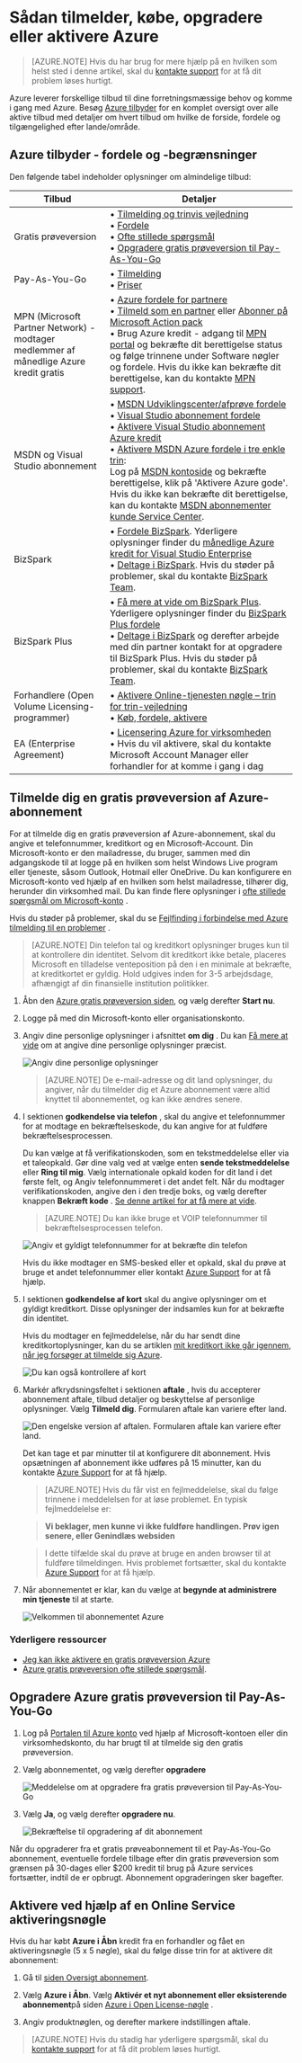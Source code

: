 <properties
    pageTitle="Sådan tilmelder dig, købe, opgradere eller aktivere en Azure abonnement | Microsoft Azure"
    description="Beskriver, hvordan du køber eller Tilmeld dig et Azure-abonnement"
    services=""
    documentationCenter=""
    authors="genlin"
    manager="mbaldwin"
    editor=""
    tags="billing,top-support-issue"
    />

<tags
    ms.service="billing"
    ms.workload="na"
    ms.tgt_pltfrm="na"
    ms.devlang="na"
    ms.topic="article"
    ms.date="09/23/2016"
    ms.author="genli"/>

# <a name="how-to-sign-up-purchase-upgrade-or-activate-azure"></a>Sådan tilmelder, købe, opgradere eller aktivere Azure

> [AZURE.NOTE] Hvis du har brug for mere hjælp på en hvilken som helst sted i denne artikel, skal du [kontakte support](https://portal.azure.com/?#blade/Microsoft_Azure_Support/HelpAndSupportBlade) for at få dit problem løses hurtigt.

Azure leverer forskellige tilbud til dine forretningsmæssige behov og komme i gang med Azure. Besøg [Azure tilbyder](https://azure.microsoft.com/support/legal/offer-details/) for en komplet oversigt over alle aktive tilbud med detaljer om hvert tilbud om hvilke de forside, fordele og tilgængelighed efter lande/område.

## <a name="azure-offers---benefits-and-limits"></a>Azure tilbyder - fordele og -begrænsninger

Den følgende tabel indeholder oplysninger om almindelige tilbud:

| Tilbud                                                                              | Detaljer |
|--------------------------------------------------------------------------------------|---------|
| Gratis prøveversion                                                                           |• [Tilmelding og trinvis vejledning](billing-buy-sign-up-azure-subscription.md#SignupFreeTrial)<br>• [Fordele](https://azure.microsoft.com/pricing/free-trial/)</br>• [Ofte stillede spørgsmål](https://azure.microsoft.com/pricing/free-trial-faq/)</br>• [Opgradere gratis prøveversion til Pay-As-You-Go](billing-buy-sign-up-azure-subscription.md#UpgradeFreeToPYG)     |
| Pay-As-You-Go                                                                        | • [Tilmelding](https://azure.microsoft.com/pricing/purchase-options/)</br>• [Priser](https://azure.microsoft.com/pricing/)   |
| MPN (Microsoft Partner Network) - modtager medlemmer af månedlige Azure kredit gratis | • [Azure fordele for partnere](https://azure.microsoft.com/offers/ms-azr-0025p/)</br>• [Tilmeld som en partner](http://go.microsoft.com/fwlink/?linkid=309258&clcid=0x409) eller [Abonner på Microsoft Action pack](http://go.microsoft.com/fwlink/?linkid=525768&clcid=0x409)</br>• Brug Azure kredit - adgang til [MPN portal](https://partner.microsoft.com) og bekræfte dit berettigelse status og følge trinnene under Software nøgler og fordele. Hvis du ikke kan bekræfte dit berettigelse, kan du kontakte [MPN support](https://partner.microsoft.com/Support/).   |
| MSDN og Visual Studio abonnement                                                      |• [MSDN Udviklingscenter/afprøve fordele](https://azure.microsoft.com/offers/ms-azr-0023p/)</br>• [Visual Studio abonnement fordele](https://azure.microsoft.com/pricing/member-offers/msdn-benefits-details/)</br>• [Aktivere Visual Studio abonnement Azure kredit](https://azure.microsoft.com/pricing/member-offers/msdn-benefits-details/)</br>• [Aktivere MSDN Azure fordele i tre enkle trin](https://www.youtube.com/watch?v=SN2CA71uOEI&feature=youtu.be):<br> Log på [MSDN kontoside](https://msdn.microsoft.com/subscriptions/manage/default.aspx) og bekræfte berettigelse, klik på 'Aktivere Azure gode'. Hvis du ikke kan bekræfte dit berettigelse, kan du kontakte [MSDN abonnementer kunde Service Center](https://msdn.microsoft.com/subscriptions/contactus.aspx).|
| BizSpark                                                                             | • [Fordele BizSpark](https://www.microsoft.com/bizspark/default.aspx#start-two). Yderligere oplysninger finder du [månedlige Azure kredit for Visual Studio Enterprise](https://azure.microsoft.com/offers/ms-azr-0064p/)<br>• [Deltage i BizSpark](https://www.microsoft.com/bizspark/signup/default.aspx). Hvis du støder på problemer, skal du kontakte [BizSpark Team](mailto:bizspark@microsoft.com?subject=BizSpark%20Support&body=Thank%20you%20for%20contacting%20BizSpark.%20Please%20provide%20as%20much%20of%20the%20following%20information%20as%20possible,%20as%20it%20will%20help%20expedite%20our%20response%20to%20you.%0aContact%20name:%0aStartup%20name:%0aMicrosoft%20Account/Live%20ID:%0aSpecific%20description%20of%20issue%20experienced%20or%20question:%0a%0aThank%20you,%0a%0aThe%20BizSpark%20Team).      |
| BizSpark Plus                                                                        |• [Få mere at vide om BizSpark Plus](https://www.microsoft.com/bizspark/plus/default.aspx). Yderligere oplysninger finder du [BizSpark Plus fordele](https://azure.microsoft.com/offers/ms-azr-0149p/)</br>• [Deltage i BizSpark](https://www.microsoft.com/bizspark/signup/default.aspx) og derefter arbejde med din partner kontakt for at opgradere til BizSpark Plus. Hvis du støder på problemer, skal du kontakte [BizSpark Team](mailto:bizspark@microsoft.com?subject=BizSpark%20Support&body=Thank%20you%20for%20contacting%20BizSpark.%20Please%20provide%20as%20much%20of%20the%20following%20information%20as%20possible,%20as%20it%20will%20help%20expedite%20our%20response%20to%20you.%0aContact%20name:%0aStartup%20name:%0aMicrosoft%20Account/Live%20ID:%0aSpecific%20description%20of%20issue%20experienced%20or%20question:%0a%0aThank%20you,%0a%0aThe%20BizSpark%20Team).     |
| Forhandlere (Open Volume Licensing-programmer)                                             |• [Aktivere Online-tjenesten nøgle – trin for trin-vejledning](billing-buy-sign-up-azure-subscription.md#activateKey)</br>• [Køb, fordele, aktivere](https://azure.microsoft.com/offers/ms-azr-0111p/)</br>       |
| EA (Enterprise Agreement)                                                            |• [Licensering Azure for virksomheden](https://azure.microsoft.com/pricing/enterprise-agreement/)</br>• Hvis du vil aktivere, skal du kontakte Microsoft Account Manager eller forhandler for at komme i gang i dag     |

<a name="SignupFreeTrial"></a>
## <a name="sign-up-for-an-azure-free-trial-subscription"></a>Tilmelde dig en gratis prøveversion af Azure-abonnement

For at tilmelde dig en gratis prøveversion af Azure-abonnement, skal du angive et telefonnummer, kreditkort og en Microsoft-Account. Din Microsoft-konto er den mailadresse, du bruger, sammen med din adgangskode til at logge på en hvilken som helst Windows Live program eller tjeneste, såsom Outlook, Hotmail eller OneDrive. Du kan konfigurere en Microsoft-konto ved hjælp af en hvilken som helst mailadresse, tilhører dig, herunder din virksomhed mail. Du kan finde flere oplysninger i [ofte stillede spørgsmål om Microsoft-konto](https://www.microsoft.com/account/faq.aspx) .

Hvis du støder på problemer, skal du se [Fejlfinding i forbindelse med Azure tilmelding til en problemer](billing-troubleshoot-azure-sign-up-issues.md) .

>[AZURE.NOTE] Din telefon tal og kreditkort oplysninger bruges kun til at kontrollere din identitet. Selvom dit kreditkort ikke betale, placeres Microsoft en tilladelse venteposition på den i en minimale at bekræfte, at kreditkortet er gyldig. Hold udgives inden for 3-5 arbejdsdage, afhængigt af din finansielle institution politikker.

1. Åbn den [Azure gratis prøveversion siden](https://azure.microsoft.com/pricing/free-trial/), og vælg derefter **Start nu**.

2. Logge på med din Microsoft-konto eller organisationskonto.

3. Angiv dine personlige oplysninger i afsnittet **om dig** . Du kan [Få mere at vide](billing-troubleshoot-azure-sign-up-issues.md#i-am-getting-an-error-when-entering-my-information-to-sign-up) om at angive dine personlige oplysninger præcist.

    ![Angiv dine personlige oplysninger](./media/billing-buy-sign-up-azure-subscription/AboutYou.png)

    >[AZURE.NOTE] De e-mail-adresse og dit land oplysninger, du angiver, når du tilmelder dig et Azure abonnement være altid knyttet til abonnementet, og kan ikke ændres senere.

4. I sektionen **godkendelse via telefon** , skal du angive et telefonnummer for at modtage en bekræftelseskode, du kan angive for at fuldføre bekræftelsesprocessen.

    Du kan vælge at få verifikationskoden, som en tekstmeddelelse eller via et taleopkald. Gør dine valg ved at vælge enten **sende tekstmeddelelse** eller **Ring til mig**. Vælg internationale opkald koden for dit land i det første felt, og Angiv telefonnummeret i det andet felt. Når du modtager verifikationskoden, angive den i den tredje boks, og vælg derefter knappen **Bekræft kode** . [Se denne artikel for at få mere at vide](billing-troubleshoot-azure-sign-up-issues.md#i-am-not-getting-text-messages-or-calls-during-account-verification-when-i-try-to-sign-up).

    >[AZURE.NOTE] Du kan ikke bruge et VOIP telefonnummer til bekræftelsesprocessen telefon.

    ![Angiv et gyldigt telefonnummer for at bekræfte din telefon](./media/billing-buy-sign-up-azure-subscription/PhoneVerify.png)

    Hvis du ikke modtager en SMS-besked eller et opkald, skal du prøve at bruge et andet telefonnummer eller kontakt [Azure Support](https://portal.azure.com/#blade/Microsoft_Azure_Support/HelpAndSupportBlade) for at få hjælp.

5. I sektionen **godkendelse af kort** skal du angive oplysninger om et gyldigt kreditkort. Disse oplysninger der indsamles kun for at bekræfte din identitet.

    Hvis du modtager en fejlmeddelelse, når du har sendt dine kreditkortoplysninger, kan du se artiklen [mit kreditkort ikke går igennem, når jeg forsøger at tilmelde sig Azure](billing-credit-card-fails-during-azure-sign-up.md).

    ![Du kan også kontrollere af kort](./media/billing-buy-sign-up-azure-subscription/VardVerify.png)

6. Markér afkrydsningsfeltet i sektionen **aftale** , hvis du accepterer abonnement aftale, tilbud detaljer og beskyttelse af personlige oplysninger. Vælg **Tilmeld dig**. Formularen aftale kan variere efter land.

    ![Den engelske version af aftalen. Formularen aftale kan variere efter land.](./media/billing-buy-sign-up-azure-subscription/Signup.png)

    Det kan tage et par minutter til at konfigurere dit abonnement. Hvis opsætningen af abonnement ikke udføres på 15 minutter, kan du kontakte [Azure Support](https://portal.azure.com/#blade/Microsoft_Azure_Support/HelpAndSupportBlade) for at få hjælp.

    > [AZURE.NOTE] Hvis du får vist en fejlmeddelelse, skal du følge trinnene i meddelelsen for at løse problemet. En typisk fejlmeddelelse er:

    > **Vi beklager, men kunne vi ikke fuldføre handlingen. Prøv igen senere, eller Genindlæs websiden**

    > I dette tilfælde skal du prøve at bruge en anden browser til at fuldføre tilmeldingen. Hvis problemet fortsætter, skal du kontakte [Azure Support](https://portal.azure.com/#blade/Microsoft_Azure_Support/HelpAndSupportBlade) for at få hjælp.

7. Når abonnementet er klar, kan du vælge at **begynde at administrere min tjeneste** til at starte.

    ![Velkommen til abonnementet Azure](./media/billing-buy-sign-up-azure-subscription/startservice.png)

### <a name="additional-resources"></a>Yderligere ressourcer

- [Jeg kan ikke aktivere en gratis prøveversion Azure](billing-troubleshoot-azure-sign-up-issues.md#i-cant-activate-an-azure-free-trial)
- [Azure gratis prøveversion ofte stillede spørgsmål](https://azure.microsoft.com/pricing/free-trial-faq/).

<a name="UpgradeFreeToPYG"></a>
## <a name="upgrade-azure-free-trial-to-pay-as-you-go"></a>Opgradere Azure gratis prøveversion til Pay-As-You-Go

1. Log på [Portalen til Azure konto](https://account.windowsazure.com/subscriptions) ved hjælp af Microsoft-kontoen eller din virksomhedskonto, du har brugt til at tilmelde sig den gratis prøveversion.

2. Vælg abonnementet, og vælg derefter **opgradere**

    ![Meddelelse om at opgradere fra gratis prøveversion til Pay-As-You-Go](./media/billing-buy-sign-up-azure-subscription/billpage.png)

3. Vælg **Ja**, og vælg derefter **opgradere nu**.

    ![Bekræftelse til opgradering af dit abonnement](./media/billing-buy-sign-up-azure-subscription/Upgrade.png)

Når du opgraderer fra et gratis prøveabonnement til et Pay-As-You-Go abonnement, eventuelle fordele tilbage efter din gratis prøveversion som grænsen på 30-dages eller $200 kredit til brug på Azure services fortsætter, indtil de er opbrugt. Abonnement opgraderingen sker bagefter.

<a name="activateKey"></a>
## <a name="activate-using-an-online-service-activation-key"></a>Aktivere ved hjælp af en Online Service aktiveringsnøgle

Hvis du har købt **Azure i Åbn** kredit fra en forhandler og fået en aktiveringsnøgle (5 x 5 nøgle), skal du følge disse trin for at aktivere dit abonnement:

1. Gå til [siden Oversigt abonnement](https://account.windowsazure.com/subscriptions).

2. Vælg **Azure i Åbn**. Vælg **Aktivér et nyt abonnement eller eksisterende abonnement**på siden [Azure i Open License-nøgle](https://azure.microsoft.com/offers/ms-azr-0111p/) .

3. Angiv produktnøglen, og derefter markere indstillingen aftale.

> [AZURE.NOTE] Hvis du stadig har yderligere spørgsmål, skal du [kontakte support](https://portal.azure.com/?#blade/Microsoft_Azure_Support/HelpAndSupportBlade) for at få dit problem løses hurtigt.
